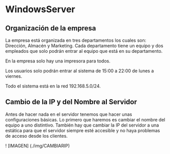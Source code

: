 # WindowsServer
## Organización de la empresa
La empresa está organizada en tres departamentos los cuales son: Dirección, Almacén y Marketing. Cada departamento tiene un equipo y dos empleados que solo podrán entrar al equipo que está en su departamento.

En la empresa solo hay una impresora para todos.

Los usuarios solo podrán entrar al sistema de 15:00 a 22:00 de lunes a viernes.

Todo el sistema está en la red 192.168.5.0/24.

## Cambio de la IP y del Nombre al Servidor
Antes de hacer nada en el servidor tenemos que hacer unas configuraciones básicas. Lo primero que haremos es cambiar el nombre del equipo a uno distintivo. También hay que cambiar la IP del servidor a una estática para que el servidor siempre esté accesible y no haya problemas de acceso desde los clientes.

! [IMAGEN] (./img/CAMBIARIP)
